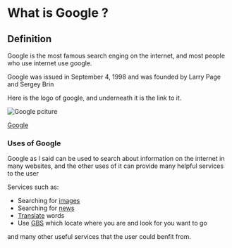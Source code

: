 # What is Google ?


## Definition  
 Google is the most famous search enging on the internet, and most people who use internet use google. 
 
 Google was issued in September 4, 1998 and was founded by Larry Page and Sergey Brin
 
 Here is the logo of google, and underneath it is the link to it.
 
 ![Google pciture](https://www.google.com/images/branding/googlelogo/2x/googlelogo_color_160x56dp.png)
 
 [Google](https://www.google.com/)

### Uses of Google 
Google as I said can be used to search about information on the internet in many websites, and the other uses of it can provide many helpful services to the user 

Services such as:
* Searching for [images](https://www.google.com/imghp?hl=en&tab=wi&authuser=0&ogbl)
* Searching for [news](https://news.google.com/?hl=en-US&tab=in&gl=US&ceid=US:en)
* [Translate](https://translate.google.com/?hl=en&tab=rT&authuser=0) words 
* Use [GBS](https://www.google.com/maps?hl=en&tab=Tl&authuser=0) which locate where you are and look for you want to go 

and many other useful services that the user could benfit from. 
